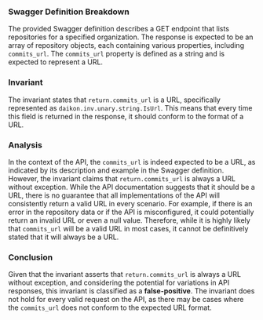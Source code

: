 ### Swagger Definition Breakdown
The provided Swagger definition describes a GET endpoint that lists repositories for a specified organization. The response is expected to be an array of repository objects, each containing various properties, including `commits_url`. The `commits_url` property is defined as a string and is expected to represent a URL.

### Invariant
The invariant states that `return.commits_url` is a URL, specifically represented as `daikon.inv.unary.string.IsUrl`. This means that every time this field is returned in the response, it should conform to the format of a URL.

### Analysis
In the context of the API, the `commits_url` is indeed expected to be a URL, as indicated by its description and example in the Swagger definition. However, the invariant claims that `return.commits_url` is always a URL without exception. While the API documentation suggests that it should be a URL, there is no guarantee that all implementations of the API will consistently return a valid URL in every scenario. For example, if there is an error in the repository data or if the API is misconfigured, it could potentially return an invalid URL or even a null value. Therefore, while it is highly likely that `commits_url` will be a valid URL in most cases, it cannot be definitively stated that it will always be a URL.

### Conclusion
Given that the invariant asserts that `return.commits_url` is always a URL without exception, and considering the potential for variations in API responses, this invariant is classified as a **false-positive**. The invariant does not hold for every valid request on the API, as there may be cases where the `commits_url` does not conform to the expected URL format.
